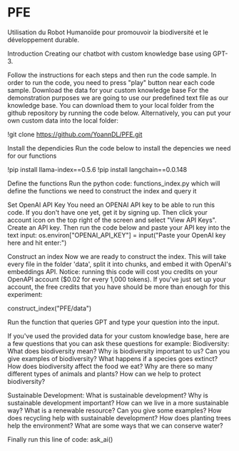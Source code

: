 # PFE
Utilisation du Robot Humanoïde pour promouvoir la biodiversité et le développement durable.

Introduction
Creating our chatbot with custom knowledge base using GPT-3.

Follow the instructions for each steps and then run the code sample. In order to run the code, you need to press "play" button near each code sample.
Download the data for your custom knowledge base
For the demonstration purposes we are going to use our predefined text file as our knowledge base. You can download them to your local folder from the github repository by running the code below. Alternatively, you can put your own custom data into the local folder:

!git clone https://github.com/YoannDL/PFE.git

Install the dependicies
Run the code below to install the depencies we need for our functions

!pip install llama-index==0.5.6
!pip install langchain==0.0.148

Define the functions
Run the python code: functions_index.py which will define the functions we need to construct the index and query it

Set OpenAI API Key
You need an OPENAI API key to be able to run this code.
If you don't have one yet, get it by signing up. Then click your account icon on the top right of the screen and select "View API Keys". Create an API key.
Then run the code below and paste your API key into the text input:
os.environ["OPENAI_API_KEY"] = input("Paste your OpenAI key here and hit enter:")

Construct an index
Now we are ready to construct the index. This will take every file in the folder 'data', split it into chunks, and embed it with OpenAI's embeddings API.
Notice: running this code will cost you credits on your OpenAPI account ($0.02 for every 1,000 tokens). If you've just set up your account, the free credits that you have should be more than enough for this experiment:

construct_index("PFE/data")

Run the function that queries GPT and type your question into the input.

If you've used the provided data for your custom knowledge base, here are a few questions that you can ask these questions for example:
Biodiversity:
    What does biodiversity mean?
    Why is biodiversity important to us?
    Can you give examples of biodiversity?
    What happens if a species goes extinct?
    How does biodiversity affect the food we eat?
    Why are there so many different types of animals and plants?
    How can we help to protect biodiversity?

Sustainable Development:
    What is sustainable development?
    Why is sustainable development important?
    How can we live in a more sustainable way?
    What is a renewable resource? Can you give some examples?
    How does recycling help with sustainable development?
    How does planting trees help the environment?
    What are some ways that we can conserve water?

Finally run this line of code:
ask_ai()


